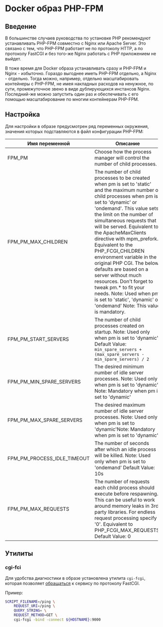# Docker образ PHP-FPM

## Введение

В большинстве случаев руководства по установке PHP рекомендуют устанавливать 
PHP-FPM совместно с Nginx или Apache Server. Это связано с тем, что PHP-FPM
работает не по протоколу HTTP, а по протоколу FastCGI и без того-же Nginx работать
с PHP приложением не выйдет.

В тоже время для Docker образа устанавливать сразу и PHP-FPM и Nginx - избыточно.
Гораздо выгоднее иметь PHP-FPM отдельно, а Nginx - отдельно. Тогда можно, 
например, отдельно масштабировать контейнеры с PHP-FPM, не имея накладных 
расходов на ненужное, по сути, промежуточное звено в виде дублирующихся инстансов
Nginx. Последний-же можно запустить один раз и обеспечивать с его помощью 
масштабирование по многим контейнерам PHP-FPM.

## Настройка

Для настройки в образе предусмотрен ряд переменных окружения, значения которых
подставляются в файл конфигурации PHP-FPM:

|Имя переменной             |Описание|
|---------------------------|--------|
|FPM_PM                     |Choose how the process manager will control the number of child processes.|
|FPM_PM_MAX_CHILDREN        |The number of child processes to be created when pm is set to 'static' and the maximum number of child processes when pm is set to 'dynamic' or 'ondemand'. This value sets the limit on the number of simultaneous requests that will be served. Equivalent to the ApacheMaxClients directive with mpm_prefork. Equivalent to the PHP_FCGI_CHILDREN environment variable in the original PHP CGI. The below defaults are based on a server without much resources. Don't forget to tweak pm.* to fit your needs. Note: Used when pm is set to 'static', 'dynamic' or 'ondemand' Note: This value is mandatory.
|FPM_PM_START_SERVERS       |The number of child processes created on startup. Note: Used only when pm is set to 'dynamic' Default Value: `min_spare_servers + (max_spare_servers - min_spare_servers) / 2`
|FPM_PM_MIN_SPARE_SERVERS   |The desired minimum number of idle server processes. Note: Used only when pm is set to 'dynamic' Note: Mandatory when pm is set to 'dynamic'
|FPM_PM_MAX_SPARE_SERVERS   |The desired maximum number of idle server processes. Note: Used only when pm is set to 'dynamic'Note: Mandatory when pm is set to 'dynamic'
|FPM_PM_PROCESS_IDLE_TIMEOUT|The number of seconds after which an idle process will be killed. Note: Used only when pm is set to 'ondemand' Default Value: 10s
|FPM_PM_MAX_REQUESTS        |The number of requests each child process should execute before respawning. This can be useful to work around memory leaks in 3rd party libraries. For endless request processing specify '0'. Equivalent to PHP_FCGI_MAX_REQUESTS. Default Value: 0

## Утилиты
### cgi-fci

Для удобства диагностики в образе установлена утилита `cgi-fcgi`, которая
позволяет [обращаться](http://www.gregfreeman.io/2016/how-to-connect-to-php-fpm-directly-to-resolve-issues-with-blank-pages/)
к сервису по протоколу FastCGI.

Пример:

```bash
SCRIPT_FILENAME=/ping \
    REQUEST_URI=/ping \
    QUERY_STRING= \
    REQUEST_METHOD=GET \
    cgi-fcgi -bind -connect ${HOSTNAME}:9000
```